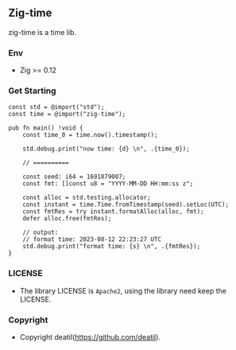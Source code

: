 ## Zig-time 

zig-time is a time lib.


### Env

 - Zig >= 0.12


### Get Starting

~~~zig
const std = @import("std");
const time = @import("zig-time");

pub fn main() !void {
    const time_0 = time.now().timestamp();
    
    std.debug.print("now time: {d} \n", .{time_0});
    
    // ==========
    
    const seed: i64 = 1691879007;
    const fmt: []const u8 = "YYYY-MM-DD HH:mm:ss z";
    
    const alloc = std.testing.allocator;
    const instant = time.Time.fromTimestamp(seed).setLoc(UTC);
    const fmtRes = try instant.formatAlloc(alloc, fmt);
    defer alloc.free(fmtRes);
    
    // output: 
    // format time: 2023-08-12 22:23:27 UTC
    std.debug.print("format time: {s} \n", .{fmtRes});
}
~~~


### LICENSE

*  The library LICENSE is `Apache2`, using the library need keep the LICENSE.


### Copyright

*  Copyright deatil(https://github.com/deatil).
